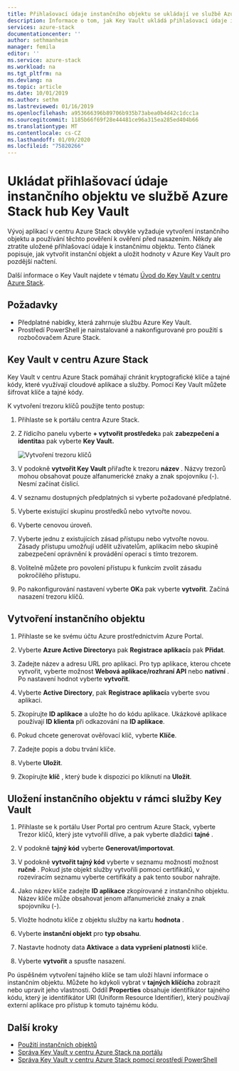 ```yaml
---
title: Přihlašovací údaje instančního objektu se ukládají ve službě Azure Stack hub Key Vault | Microsoft Docs
description: Informace o tom, jak Key Vault ukládá přihlašovací údaje instančního objektu do centra Azure Stack
services: azure-stack
documentationcenter: ''
author: sethmanheim
manager: femila
editor: ''
ms.service: azure-stack
ms.workload: na
ms.tgt_pltfrm: na
ms.devlang: na
ms.topic: article
ms.date: 10/01/2019
ms.author: sethm
ms.lastreviewed: 01/16/2019
ms.openlocfilehash: a953666396b89706b935b73abea0b4d42c1dcc1a
ms.sourcegitcommit: 1185b66f69f28e44481ce96a315ea285ed404b66
ms.translationtype: MT
ms.contentlocale: cs-CZ
ms.lasthandoff: 01/09/2020
ms.locfileid: "75820266"
---
```

# <a name="store-service-principal-credentials-in-azure-stack-hub-key-vault"></a>Ukládat přihlašovací údaje instančního objektu ve službě Azure Stack hub Key Vault

Vývoj aplikací v centru Azure Stack obvykle vyžaduje vytvoření instančního objektu a používání těchto pověření k ověření před nasazením. Někdy ale ztratíte uložené přihlašovací údaje k instančnímu objektu. Tento článek popisuje, jak vytvořit instanční objekt a uložit hodnoty v Azure Key Vault pro pozdější načtení.

Další informace o Key Vault najdete v tématu [Úvod do Key Vault v centru Azure Stack](azure-stack-key-vault-intro.md).

## <a name="prerequisites"></a>Požadavky

- Předplatné nabídky, která zahrnuje službu Azure Key Vault.
- Prostředí PowerShell je nainstalované a nakonfigurované pro použití s rozbočovačem Azure Stack.

## <a name="key-vault-in-azure-stack-hub"></a>Key Vault v centru Azure Stack

Key Vault v centru Azure Stack pomáhají chránit kryptografické klíče a tajné kódy, které využívají cloudové aplikace a služby. Pomocí Key Vault můžete šifrovat klíče a tajné kódy.

K vytvoření trezoru klíčů použijte tento postup:

1. Přihlaste se k portálu centra Azure Stack.

2. Z řídicího panelu vyberte **+ vytvořit prostředek**a pak **zabezpečení a identita**a pak vyberte **Key Vault.**

   ![Vytvoření trezoru klíčů](media/azure-stack-key-vault-store-credentials/create-key-vault.png)

3. V podokně **vytvořit Key Vault** přiřaďte k trezoru **název** . Názvy trezorů mohou obsahovat pouze alfanumerické znaky a znak spojovníku (-). Nesmí začínat číslicí.

4. V seznamu dostupných předplatných si vyberte požadované předplatné.

5. Vyberte existující skupinu prostředků nebo vytvořte novou.

6. Vyberte cenovou úroveň.

7. Vyberte jednu z existujících zásad přístupu nebo vytvořte novou. Zásady přístupu umožňují udělit uživatelům, aplikacím nebo skupině zabezpečení oprávnění k provádění operací s tímto trezorem.

8. Volitelně můžete pro povolení přístupu k funkcím zvolit zásadu pokročilého přístupu.

9. Po nakonfigurování nastavení vyberte **OK**a pak vyberte **vytvořit**. Začíná nasazení trezoru klíčů.

## <a name="create-a-service-principal"></a>Vytvoření instančního objektu

1. Přihlaste se ke svému účtu Azure prostřednictvím Azure Portal.

2. Vyberte **Azure Active Directory**a pak **Registrace aplikací**a pak **Přidat**.

3. Zadejte název a adresu URL pro aplikaci. Pro typ aplikace, kterou chcete vytvořit, vyberte možnost **Webová aplikace/rozhraní API** nebo **nativní** . Po nastavení hodnot vyberte **vytvořit**.

4. Vyberte **Active Directory**, pak **Registrace aplikací**a vyberte svou aplikaci.

5. Zkopírujte **ID aplikace** a uložte ho do kódu aplikace. Ukázkové aplikace používají **ID klienta** při odkazování na **ID aplikace**.

6. Pokud chcete generovat ověřovací klíč, vyberte **Klíče**.

7. Zadejte popis a dobu trvání klíče.

8. Vyberte **Uložit**.

9. Zkopírujte **klíč** , který bude k dispozici po kliknutí na **Uložit**.

## <a name="store-the-service-principal-inside-key-vault"></a>Uložení instančního objektu v rámci služby Key Vault

1. Přihlaste se k portálu User Portal pro centrum Azure Stack, vyberte Trezor klíčů, který jste vytvořili dříve, a pak vyberte dlaždici **tajné** .

2. V podokně **tajný kód** vyberte **Generovat/importovat**.

3. V podokně **vytvořit tajný kód** vyberte v seznamu možností možnost **ručně** . Pokud jste objekt služby vytvořili pomocí certifikátů, v rozevíracím seznamu vyberte certifikáty a pak tento soubor nahrajte.

4. Jako název klíče zadejte **ID aplikace** zkopírované z instančního objektu. Název klíče může obsahovat jenom alfanumerické znaky a znak spojovníku (-).

5. Vložte hodnotu klíče z objektu služby na kartu **hodnota** .

6. Vyberte **instanční objekt** pro **typ obsahu**.

7. Nastavte hodnoty data **Aktivace** a **data vypršení platnosti** klíče.

8. Vyberte **vytvořit** a spusťte nasazení.

Po úspěšném vytvoření tajného klíče se tam uloží hlavní informace o instančním objektu. Můžete ho kdykoli vybrat v **tajných klíčích**a zobrazit nebo upravit jeho vlastnosti. Oddíl **Properties** obsahuje identifikátor tajného kódu, který je identifikátor URI (Uniform Resource Identifier), který používají externí aplikace pro přístup k tomuto tajnému kódu.

## <a name="next-steps"></a>Další kroky

- [Použití instančních objektů](azure-stack-create-service-principals.md)
- [Správa Key Vault v centru Azure Stack na portálu](azure-stack-key-vault-manage-portal.md)  
- [Správa Key Vault v centru Azure Stack pomocí prostředí PowerShell](azure-stack-key-vault-manage-powershell.md)
